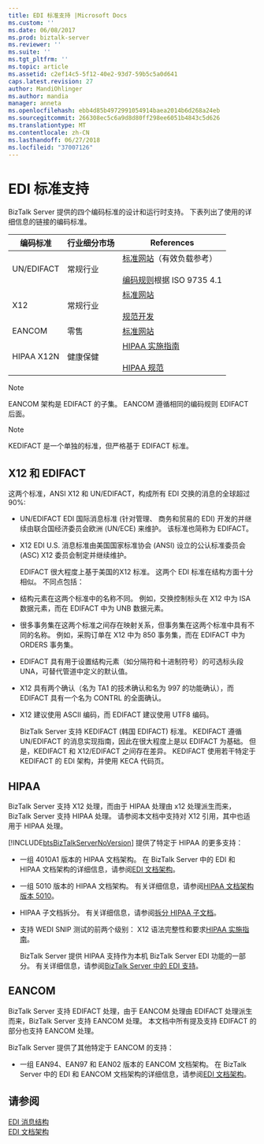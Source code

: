 ```yaml
---
title: EDI 标准支持 |Microsoft Docs
ms.custom: ''
ms.date: 06/08/2017
ms.prod: biztalk-server
ms.reviewer: ''
ms.suite: ''
ms.tgt_pltfrm: ''
ms.topic: article
ms.assetid: c2ef14c5-5f12-40e2-93d7-59b5c5a0d641
caps.latest.revision: 27
author: MandiOhlinger
ms.author: mandia
manager: anneta
ms.openlocfilehash: ebb4d85b4972991054914baea2014b6d268a24eb
ms.sourcegitcommit: 266308ec5c6a9d8d80ff298ee6051b4843c5d626
ms.translationtype: MT
ms.contentlocale: zh-CN
ms.lasthandoff: 06/27/2018
ms.locfileid: "37007126"
---
```

# <a name="edi-standards-support"></a>EDI 标准支持
BizTalk Server 提供的四个编码标准的设计和运行时支持。 下表列出了使用的详细信息的链接的编码标准。  
  
|编码标准|行业细分市场|References|  
|-----------------------|----------------------|----------------|  
|UN/EDIFACT|常规行业|[标准网站](http://go.microsoft.com/fwlink/?LinkId=77532)（有效负载参考）<br /><br /> [编码规则](http://go.microsoft.com/fwlink/?LinkId=77534)根据 ISO 9735 4.1|  
|X12|常规行业|[标准网站](http://go.microsoft.com/fwlink/?LinkID=28673)<br /><br /> [规范开发](http://go.microsoft.com/fwlink/?LinkId=77535)|  
|EANCOM|零售|[标准网站](http://go.microsoft.com/fwlink/?LinkId=92861)|  
|HIPAA X12N|健康保健|[HIPAA 实施指南](http://go.microsoft.com/fwlink/?LinkId=77541)<br /><br /> [HIPAA 规范](http://go.microsoft.com/fwlink/?LinkId=77542)|  
  
> [!NOTE]
>  EANCOM 架构是 EDIFACT 的子集。 EANCOM 遵循相同的编码规则 EDIFACT 后面。  
  
> [!NOTE]
>  KEDIFACT 是一个单独的标准，但严格基于 EDIFACT 标准。  
  
## <a name="x12-and-edifact"></a>X12 和 EDIFACT  
 这两个标准，ANSI X12 和 UN/EDIFACT，构成所有 EDI 交换的消息的全球超过 90%:  
  
- UN/EDIFACT EDI 国际消息标准 (针对管理、 商务和贸易的 EDI) 开发的并继续由联合国经济委员会欧洲 (UN/ECE) 来维护。 该标准也简称为 EDIFACT。  
  
- X12 EDI U.S. 消息标准由美国国家标准协会 (ANSI) 设立的公认标准委员会 (ASC) X12 委员会制定并继续维护。  
  
  EDIFACT 很大程度上基于美国的X12 标准。 这两个 EDI 标准在结构方面十分相似。 不同点包括：  
  
- 结构元素在这两个标准中的名称不同。 例如，交换控制标头在 X12 中为 ISA 数据元素，而在 EDIFACT 中为 UNB 数据元素。  
  
- 很多事务集在这两个标准之间存在映射关系，但事务集在这两个标准中具有不同的名称。 例如，采购订单在 X12 中为 850 事务集，而在 EDIFACT 中为 ORDERS 事务集。  
  
- EDIFACT 具有用于设置结构元素（如分隔符和十进制符号）的可选标头段 UNA，可替代管道中定义的默认值。  
  
- X12 具有两个确认（名为 TA1 的技术确认和名为 997 的功能确认），而 EDIFACT 具有一个名为 CONTRL 的全面确认。  
  
- X12 建议使用 ASCII 编码，而 EDIFACT 建议使用 UTF8 编码。  
  
  BizTalk Server 支持 KEDIFACT (韩国 EDIFACT) 标准。 KEDIFACT 遵循 UN/EDIFACT 的消息实现指南，因此在很大程度上是以 EDIFACT 为基础。 但是，KEDIFACT 和 X12/EDIFACT 之间存在差异。 KEDIFACT 使用若干特定于 KEDIFACT 的 EDI 架构，并使用 KECA 代码页。  
  
## <a name="hipaa"></a>HIPAA  
 BizTalk Server 支持 X12 处理，而由于 HIPAA 处理由 x12 处理派生而来，BizTalk Server 支持 HIPAA 处理。 请参阅本文档中支持对 X12 引用，其中也适用于 HIPAA 处理。  
  
 [!INCLUDE[btsBizTalkServerNoVersion](../includes/btsbiztalkservernoversion-md.md)] 提供了特定于 HIPAA 的更多支持：  
  
- 一组 4010A1 版本的 HIPAA 文档架构。 在 BizTalk Server 中的 EDI 和 HIPAA 文档架构的详细信息，请参阅[EDI 文档架构](../core/edi-document-schemas.md)。  
  
- 一组 5010 版本的 HIPAA 文档架构。 有关详细信息，请参阅[HIPAA 文档架构版本 5010](../core/hipaa-document-schema-version-5010.md)。  
  
- HIPAA 子文档拆分。 有关详细信息，请参阅[拆分 HIPAA 子文档](../core/splitting-hipaa-subdocuments.md)。  
  
- 支持 WEDI SNIP 测试的前两个级别： X12 语法完整性和要求[HIPAA 实施指南](http://go.microsoft.com/fwlink/?LinkId=77541)。  
  
  BizTalk Server 提供 HIPAA 支持作为本机 BizTalk Server EDI 功能的一部分。 有关详细信息，请参阅[BizTalk Server 中的 EDI 支持](../core/edi-support-in-biztalk-server2.md)。  
  
## <a name="eancom"></a>EANCOM  
 BizTalk Server 支持 EDIFACT 处理，由于 EANCOM 处理由 EDIFACT 处理派生而来，BizTalk Server 支持 EANCOM 处理。 本文档中所有提及支持 EDIFACT 的部分也支持 EANCOM 处理。  
  
 BizTalk Server 提供了其他特定于 EANCOM 的支持：  
  
-   一组 EAN94、EAN97 和 EAN02 版本的 EANCOM 文档架构。 在 BizTalk Server 中的 EDI 和 EANCOM 文档架构的详细信息，请参阅[EDI 文档架构](../core/edi-document-schemas.md)。  
  
## <a name="see-also"></a>请参阅  
 [EDI 消息结构](../core/edi-message-structure.md)   
 [EDI 文档架构](../core/edi-document-schemas.md)